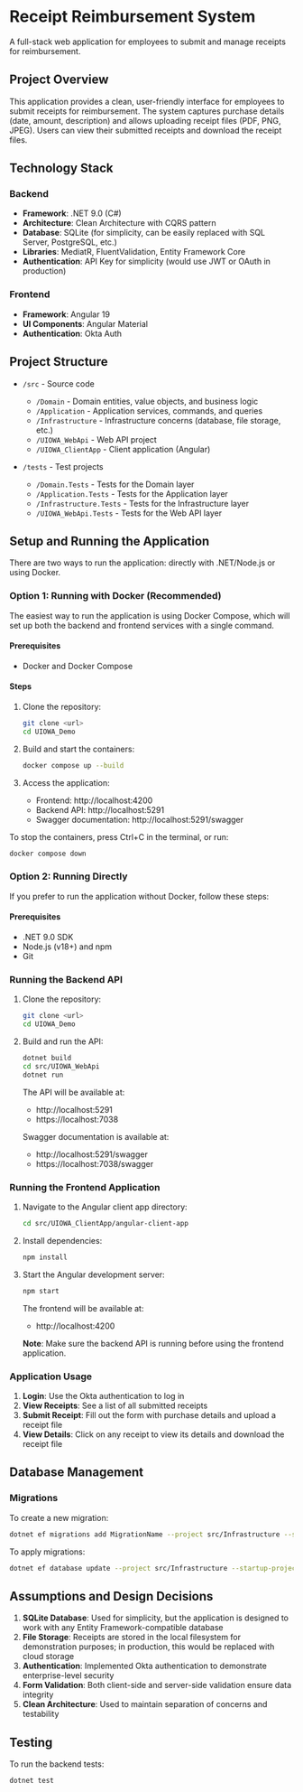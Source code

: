 # Receipt Reimbursement System

A full-stack web application for employees to submit and manage receipts for reimbursement.

## Project Overview

This application provides a clean, user-friendly interface for employees to submit receipts for reimbursement. The system captures purchase details (date, amount, description) and allows uploading receipt files (PDF, PNG, JPEG). Users can view their submitted receipts and download the receipt files.

## Technology Stack

### Backend
- **Framework**: .NET 9.0 (C#)
- **Architecture**: Clean Architecture with CQRS pattern
- **Database**: SQLite (for simplicity, can be easily replaced with SQL Server, PostgreSQL, etc.)
- **Libraries**: MediatR, FluentValidation, Entity Framework Core
- **Authentication**: API Key for simplicity (would use JWT or OAuth in production)

### Frontend
- **Framework**: Angular 19
- **UI Components**: Angular Material
- **Authentication**: Okta Auth

## Project Structure

- `/src` - Source code
  - `/Domain` - Domain entities, value objects, and business logic
  - `/Application` - Application services, commands, and queries
  - `/Infrastructure` - Infrastructure concerns (database, file storage, etc.)
  - `/UIOWA_WebApi` - Web API project
  - `/UIOWA_ClientApp` - Client application (Angular)

- `/tests` - Test projects
  - `/Domain.Tests` - Tests for the Domain layer
  - `/Application.Tests` - Tests for the Application layer
  - `/Infrastructure.Tests` - Tests for the Infrastructure layer
  - `/UIOWA_WebApi.Tests` - Tests for the Web API layer

## Setup and Running the Application

There are two ways to run the application: directly with .NET/Node.js or using Docker.

### Option 1: Running with Docker (Recommended)

The easiest way to run the application is using Docker Compose, which will set up both the backend and frontend services with a single command.

#### Prerequisites
- Docker and Docker Compose

#### Steps
1. Clone the repository:
   ```bash
   git clone <url>
   cd UIOWA_Demo
   ```

2. Build and start the containers:
   ```bash
   docker compose up --build
   ```

3. Access the application:
   - Frontend: http://localhost:4200
   - Backend API: http://localhost:5291
   - Swagger documentation: http://localhost:5291/swagger

To stop the containers, press Ctrl+C in the terminal, or run:
```bash
docker compose down
```

### Option 2: Running Directly

If you prefer to run the application without Docker, follow these steps:

#### Prerequisites
- .NET 9.0 SDK
- Node.js (v18+) and npm
- Git

### Running the Backend API

1. Clone the repository:
   ```bash
   git clone <url>
   cd UIOWA_Demo
   ```

2. Build and run the API:
   ```bash
   dotnet build
   cd src/UIOWA_WebApi
   dotnet run
   ```

   The API will be available at:
   - http://localhost:5291
   - https://localhost:7038

   Swagger documentation is available at:
   - http://localhost:5291/swagger
   - https://localhost:7038/swagger

### Running the Frontend Application

1. Navigate to the Angular client app directory:
   ```bash
   cd src/UIOWA_ClientApp/angular-client-app
   ```

2. Install dependencies:
   ```bash
   npm install
   ```

3. Start the Angular development server:
   ```bash
   npm start
   ```

   The frontend will be available at:
   - http://localhost:4200

   **Note**: Make sure the backend API is running before using the frontend application.

### Application Usage

1. **Login**: Use the Okta authentication to log in
2. **View Receipts**: See a list of all submitted receipts
3. **Submit Receipt**: Fill out the form with purchase details and upload a receipt file
4. **View Details**: Click on any receipt to view its details and download the receipt file

## Database Management

### Migrations

To create a new migration:
```bash
dotnet ef migrations add MigrationName --project src/Infrastructure --startup-project src/UIOWA_WebApi
```

To apply migrations:
```bash
dotnet ef database update --project src/Infrastructure --startup-project src/UIOWA_WebApi
```

## Assumptions and Design Decisions

1. **SQLite Database**: Used for simplicity, but the application is designed to work with any Entity Framework-compatible database
2. **File Storage**: Receipts are stored in the local filesystem for demonstration purposes; in production, this would be replaced with cloud storage
3. **Authentication**: Implemented Okta authentication to demonstrate enterprise-level security
4. **Form Validation**: Both client-side and server-side validation ensure data integrity
5. **Clean Architecture**: Used to maintain separation of concerns and testability

## Testing

To run the backend tests:
```bash
dotnet test
```
